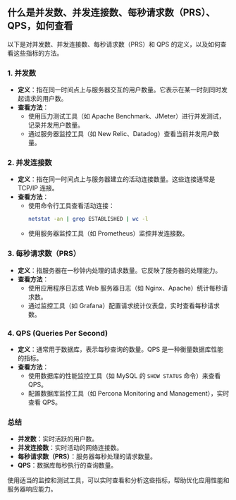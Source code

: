 ## 什么是并发数、并发连接数、每秒请求数（PRS）、QPS，如何查看



以下是对并发数、并发连接数、每秒请求数（PRS）和 QPS 的定义，以及如何查看这些指标的方法。

### 1. 并发数
- **定义**：指在同一时间点上与服务器交互的用户数量。它表示在某一时刻同时发起请求的用户数。
- **查看方法**：
  - 使用压力测试工具（如 Apache Benchmark、JMeter）进行并发测试，记录并发用户数量。
  - 通过服务器监控工具（如 New Relic、Datadog）查看当前并发用户数量。

### 2. 并发连接数
- **定义**：指在同一时间点上与服务器建立的活动连接数量。这些连接通常是 TCP/IP 连接。
- **查看方法**：
  - 使用命令行工具查看活动连接：
    ```bash
    netstat -an | grep ESTABLISHED | wc -l
    ```
  - 使用服务器监控工具（如 Prometheus）监控并发连接数。

### 3. 每秒请求数（PRS）
- **定义**：指服务器在一秒钟内处理的请求数量。它反映了服务器的处理能力。
- **查看方法**：
  - 使用应用程序日志或 Web 服务器日志（如 Nginx、Apache）统计每秒请求数。
  - 通过监控工具（如 Grafana）配置请求统计仪表盘，实时查看每秒请求数。

### 4. QPS (Queries Per Second)
- **定义**：通常用于数据库，表示每秒查询的数量。QPS 是一种衡量数据库性能的指标。
- **查看方法**：
  - 使用数据库的性能监控工具（如 MySQL 的 `SHOW STATUS` 命令）来查看 QPS。
  - 配置数据库监控工具（如 Percona Monitoring and Management），实时查看 QPS。

### 总结
- **并发数**：实时活跃的用户数。
- **并发连接数**：实时活动的网络连接数。
- **每秒请求数（PRS）**：服务器每秒处理的请求数量。
- **QPS**：数据库每秒执行的查询数量。

使用适当的监控和测试工具，可以实时查看和分析这些指标，帮助优化应用性能和服务器响应能力。

